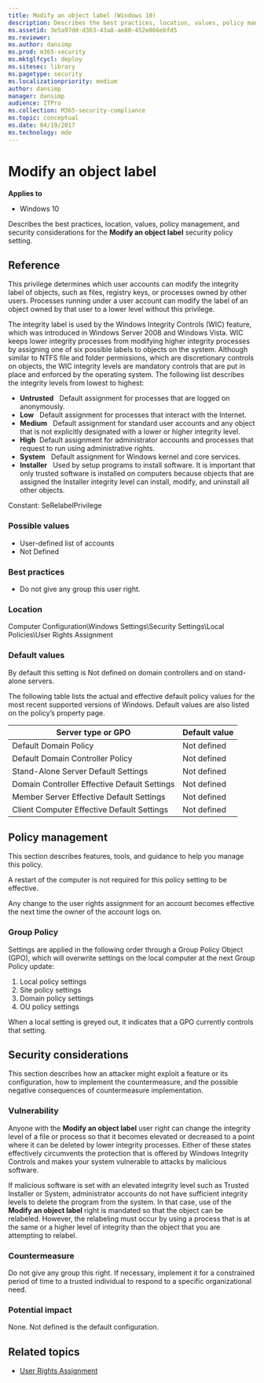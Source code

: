 ```yaml
---
title: Modify an object label (Windows 10)
description: Describes the best practices, location, values, policy management, and security considerations for the Modify an object label security policy setting.
ms.assetid: 3e5a97dd-d363-43a8-ae80-452e866ebfd5
ms.reviewer: 
ms.author: dansimp
ms.prod: m365-security
ms.mktglfcycl: deploy
ms.sitesec: library
ms.pagetype: security
ms.localizationpriority: medium
author: dansimp
manager: dansimp
audience: ITPro
ms.collection: M365-security-compliance
ms.topic: conceptual
ms.date: 04/19/2017
ms.technology: mde
---
```


# Modify an object label

**Applies to**
-   Windows 10

Describes the best practices, location, values, policy management, and security considerations for the **Modify an object label** security policy setting.

## Reference

This privilege determines which user accounts can modify the integrity label of objects, such as files, registry keys, or processes owned by other users. Processes running under a user account can modify the label of an object owned by that user to a lower level without this privilege.

The integrity label is used by the Windows Integrity Controls (WIC) feature, which was introduced in Windows Server 2008 and Windows Vista. WIC keeps lower integrity processes from modifying higher integrity processes by assigning one of six possible labels to objects on the system. Although 
similar to NTFS file and folder permissions, which are discretionary controls on objects, the WIC integrity levels are mandatory controls that are put in place and enforced by the operating system. The following list describes the integrity levels from lowest to highest:

-   **Untrusted**   Default assignment for processes that are logged on anonymously.
-   **Low**   Default assignment for processes that interact with the Internet.
-   **Medium**   Default assignment for standard user accounts and any object that is not explicitly designated with a lower or higher integrity level.
-   **High**  Default assignment for administrator accounts and processes that request to run using administrative rights.
-   **System**   Default assignment for Windows kernel and core services.
-   **Installer**   Used by setup programs to install software. It is important that only trusted software is installed on computers because objects that are assigned the Installer integrity level can install, modify, and uninstall all other objects.

Constant: SeRelabelPrivilege

### Possible values

-   User-defined list of accounts
-   Not Defined

### Best practices

-   Do not give any group this user right.

### Location

Computer Configuration\\Windows Settings\\Security Settings\\Local Policies\\User Rights Assignment

### Default values

By default this setting is Not defined on domain controllers and on stand-alone servers.

The following table lists the actual and effective default policy values for the most recent supported versions of Windows. Default values are also listed on the policy’s property page.

| Server type or GPO | Default value |
| - | - |
| Default Domain Policy| Not defined| 
| Default Domain Controller Policy | Not defined| 
| Stand-Alone Server Default Settings | Not defined| 
| Domain Controller Effective Default Settings | Not defined| 
| Member Server Effective Default Settings | Not defined| 
| Client Computer Effective Default Settings | Not defined| 
 
## Policy management

This section describes features, tools, and guidance to help you manage this policy.

A restart of the computer is not required for this policy setting to be effective.

Any change to the user rights assignment for an account becomes effective the next time the owner of the account logs on.

### Group Policy

Settings are applied in the following order through a Group Policy Object (GPO), which will overwrite settings on the local computer at the next Group Policy update:

1.  Local policy settings
2.  Site policy settings
3.  Domain policy settings
4.  OU policy settings

When a local setting is greyed out, it indicates that a GPO currently controls that setting.

## Security considerations

This section describes how an attacker might exploit a feature or its configuration, how to implement the countermeasure, and the possible negative consequences of countermeasure implementation.

### Vulnerability

Anyone with the **Modify an object label** user right can change the integrity level of a file or process so that it becomes elevated or decreased to a point where it can be deleted by lower integrity processes. Either of these states effectively circumvents the protection that is offered by 
Windows Integrity Controls and makes your system vulnerable to attacks by malicious software.

If malicious software is set with an elevated integrity level such as Trusted Installer or System, administrator accounts do not have sufficient integrity levels to delete the program from the system. In that case, use of the **Modify an object label** right is mandated so that the object can be relabeled. However, the relabeling must occur by using a process that is at the same or a higher level of integrity than the object that you are attempting to relabel.

### Countermeasure

Do not give any group this right. If necessary, implement it for a constrained period of time to a trusted individual to respond to a specific organizational need.

### Potential impact

None. Not defined is the default configuration.

## Related topics

- [User Rights Assignment](user-rights-assignment.md)
